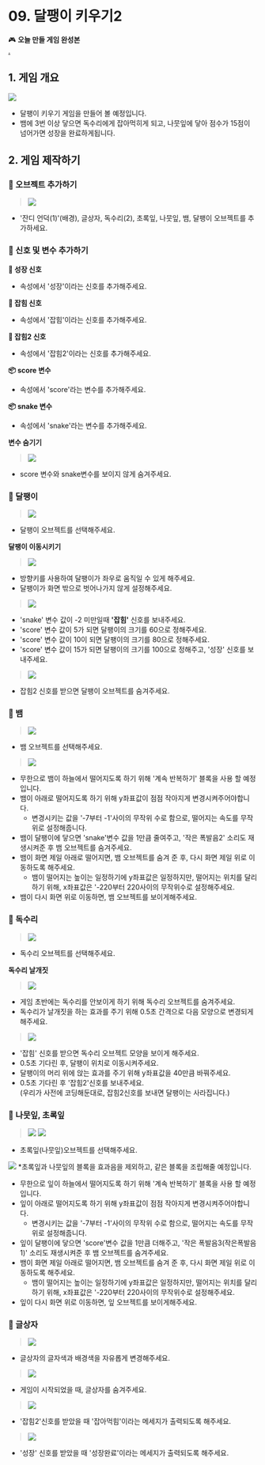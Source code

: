 # 09. 달팽이 키우기2



🎮  **오늘 만들 게임 완성본**   
[.](https://naver.me/5fPfc9DA) 

## 1. 게임 개요
![](/img/09_달팽이키우기/9_10.png)

- 달팽이 키우기 게임을 만들어 볼 예정입니다. 
- 뱀에 3번 이상 닿으면 독수리에게 잡아먹히게 되고, 나뭇잎에 닿아 점수가 15점이 넘어가면 성장을 완료하게됩니다. 

## 2. 게임 제작하기

### 🧩 오브젝트 추가하기
>![](/img/09_달팽이키우기/9_11.png)

-  '잔디 언덕(1)'(배경), 글상자, 독수리(2), 초록잎, 나뭇잎, 뱀, 달팽이 오브젝트를 추가하세요.


### 🧩 신호 및 변수 추가하기 

**🛜 성장 신호**
- 속성에서 '성장'이라는 신호를 추가해주세요.

**🛜 잡힘 신호**
- 속성에서 '잡힘'이라는 신호를 추가해주세요.

**🛜 잡힘2 신호**
- 속성에서 '잡힘2'이라는 신호를 추가해주세요.

**📦 score 변수**
- 속성에서 'score'라는 변수를 추가해주세요. 

**📦 snake 변수**
- 속성에서 'snake'라는 변수를 추가해주세요. 

**변수 숨기기**

>![](/img/09_달팽이키우기/9_12.png)
- score 변수와 snake변수를 보이지 않게 숨겨주세요.

### 🧩 달팽이

>![](/img/09_달팽이키우기/9_달팽이.png)
- 달팽이 오브젝트를 선택해주세요. 

**달팽이 이동시키기**   

>![](/img/09_달팽이키우기/9_13.png)
- 방향키를 사용하여 달팽이가 좌우로 움직일 수 있게 해주세요. 
- 달팽이가 화면 밖으로 벗어나가지 않게 설정해주세요. 

>![](/img/09_달팽이키우기/9_14.png)
- 'snake' 변수 값이 -2 미만일때 **'잡힘'** 신호를 보내주세요.
- 'score' 변수 값이 5가 되면 달팽이의 크기를 60으로 정해주세요. 
- 'score' 변수 값이 10이 되면 달팽이의 크기를 80으로 정해주세요. 
- 'score' 변수 값이 15가 되면 달팽이의 크기를 100으로 정해주고, '성장' 신호를 보내주세요. 

>![](/img/09_달팽이키우기/9_15.png)
- 잡힘2 신호를 받으면 달팽이 오브젝트를 숨겨주세요. 


### 🧩 뱀
>![](/img/09_달팽이키우기/9_뱀.png)
- 뱀 오브젝트를 선택해주세요. 

>![](/img/09_달팽이키우기/9_16.png)
- 무한으로 뱀이 하늘에서 떨어지도록 하기 위해 '계속 반복하기' 블록을 사용 할 예정입니다. 
- 뱀이 아래로 떨어지도록 하기 위해 y좌표값이 점점 작아지게 변경시켜주어야합니다. 
  - 변경시키는 값을 '-7부터 -1'사이의 무작위 수로 함으로, 떨어지는 속도를 무작위로 설정해줍니다. 
- 뱀이 달팽이에 닿으면 'snake'변수 값을 1만큼 줄여주고, '작은 폭발음2' 소리도 재생시켜준 후 뱀 오브젝트를 숨겨주세요. 
- 뱀이 화면 제일 아래로 떨어지면, 뱀 오브젝트를 숨겨 준 후, 다시 화면 제일 위로 이동하도록 해주세요. 
    - 뱀이 떨어지는 높이는 일정하기에 y좌표값은 일정하지만, 떨어지는 위치를 달리하기 위해, x좌표값은 '-220부터 220사이의 무작위수로 설정해주세요. 
- 뱀이 다시 화면 위로 이동하면, 뱀 오브젝트를 보이게해주세요. 


### 🧩 독수리
>![](/img/09_달팽이키우기/9_독수리.png)
- 독수리 오브젝트를 선택해주세요. 

**독수리 날개짓**

>![](/img/09_달팽이키우기/9_19.png)
- 게임 초반에는 독수리를 안보이게 하기 위해 독수리 오브젝트를 숨겨주세요. 
- 독수리가 날개짓을 하는 효과를 주기 위해 0.5초 간격으로 다음 모양으로 변경되게 해주세요. 


>![](/img/09_달팽이키우기/9_20.png)
- '잡힘' 신호를 받으면 독수리 오브젝트 모양을 보이게 해주세요. 
- 0.5초 기다린 후, 달팽이 위치로 이동시켜주세요. 
- 달팽이의 머리 위에 앉는 효과를 주기 위해 y좌표값을 40만큼 바꿔주세요. 
- 0.5초 기다린 후 '잡힘2'신호를 보내주세요.   
    (우리가 사전에 코딩해둔대로, 잡힘2신호를 보내면 달팽이는 사라집니다.)

### 🧩 나뭇잎, 초록잎 

>![](/img/09_달팽이키우기/9_초록잎.png)
>![](/img/09_달팽이키우기/9_나뭇잎.png)

- 초록잎(나뭇잎)오브젝트를 선택해주세요. 


![](/img/09_달팽이키우기/9_24.png)
*초록잎과 나뭇잎의 블록을 효과음을 제외하고, 같은 블록을 조립해줄 예정입니다. 
- 무한으로 잎이 하늘에서 떨어지도록 하기 위해 '계속 반복하기' 블록을 사용 할 예정입니다. 
- 잎이 아래로 떨어지도록 하기 위해 y좌표값이 점점 작아지게 변경시켜주어야합니다. 
  - 변경시키는 값을 '-7부터 -1'사이의 무작위 수로 함으로, 떨어지는 속도를 무작위로 설정해줍니다. 
- 잎이 달팽이에 닿으면 'score'변수 값을 1만큼 더해주고, '작은 폭발음3(작은폭발음1)' 소리도 재생시켜준 후 뱀 오브젝트를 숨겨주세요. 
- 뱀이 화면 제일 아래로 떨어지면, 뱀 오브젝트를 숨겨 준 후, 다시 화면 제일 위로 이동하도록 해주세요. 
    - 뱀이 떨어지는 높이는 일정하기에 y좌표값은 일정하지만, 떨어지는 위치를 달리하기 위해, x좌표값은 '-220부터 220사이의 무작위수로 설정해주세요. 
- 잎이 다시 화면 위로 이동하면, 잎 오브젝트를 보이게해주세요. 



### 🧩 글상자

>![](/img/09_달팽이키우기/9_25.png)
- 글상자의 글자색과 배경색을 자유롭게 변경해주세요. 
  

>![](/img/09_달팽이키우기/9_21.png)
- 게임이 시작되었을 때, 글상자를 숨겨주세요. 


>![](/img/09_달팽이키우기/9_22.png)
- '잡힘2'신호를 받았을 때 '잡아먹힘'이라는 메세지가 출력되도록 해주세요. 


>![](/img/09_달팽이키우기/9_26.png)
- '성장' 신호를 받았을 때 '성장완료'이라는 메세지가 출력되도록 해주세요. 